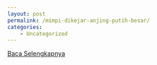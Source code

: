 ```yaml
---
layout: post
permalink: /mimpi-dikejar-anjing-putih-besar/
categories:
    - Uncategorized
---
```


[Baca Selengkapnya](/01)